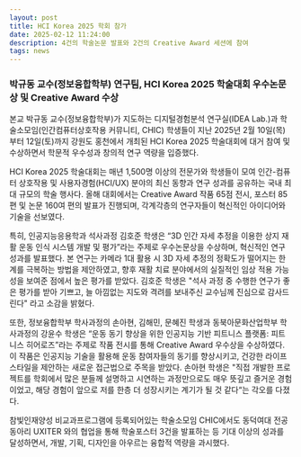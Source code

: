 ```yaml
---
layout: post
title: HCI Korea 2025 학회 참가
date: 2025-02-12 11:24:00
description: 4건의 학술논문 발표와 2건의 Creative Award 세션에 참여
tags: news
---
```


### 박규동 교수(정보융합학부) 연구팀, HCI Korea 2025 학술대회 우수논문상 및 Creative Award 수상

본교 박규동 교수(정보융합학부)가 지도하는 디지털경험분석 연구실(IDEA Lab.)과 학술소모임(인간컴퓨터상호작용 커뮤니티, CHIC) 학생들이 지난 2025년 2월 10일(목)부터 12일(토)까지 강원도 홍천에서 개최된 HCI Korea 2025 학술대회에 대거 참여 및 수상하면서 학문적 우수성과 창의적 연구 역량을 입증했다.

HCI Korea 2025 학술대회는 매년 1,500명 이상의 전문가와 학생들이 모여 인간-컴퓨터 상호작용 및 사용자경험(HCI/UX) 분야의 최신 동향과 연구 성과를 공유하는 국내 최대 규모의 학술 행사다. 올해 대회에서는 Creative Award 작품 65점 전시, 포스터 85편 및 논문 160여 편의 발표가 진행되며, 각계각층의 연구자들이 혁신적인 아이디어와 기술을 선보였다.

특히, 인공지능응용학과 석사과정 김호준 학생은 “3D 인간 자세 추정을 이용한 상지 재활 운동 인식 시스템 개발 및 평가”라는 주제로 우수논문상을 수상하며, 혁신적인 연구 성과를 발표했다. 본 연구는 카메라 1대 활용 시 3D 자세 추정의 정확도가 떨어지는 한계를 극복하는 방법을 제안하였고, 향후 재활 치료 분야에서의 실질적인 임상 적용 가능성을 보여준 점에서 높은 평가를 받았다. 김호준 학생은 "석사 과정 중 수행한 연구가 좋은 평가를 받아 기쁘고, 늘 아낌없는 지도와 격려를 보내주신 교수님께 진심으로 감사드린다" 라고 소감을 밝혔다.

또한, 정보융합학부 학사과정의 손아현, 김해민, 문혜진 학생과 동북아문화산업학부 학사과정의 강윤수 학생은 “운동 동기 향상을 위한 인공지능 기반 피트니스 플랫폼: 피트니스 히어로즈”라는 주제로 작품 전시를 통해 Creative Award 우수상을 수상하였다. 이 작품은 인공지능 기술을 활용해 운동 참여자들의 동기를 향상시키고, 건강한 라이프스타일을 제안하는 새로운 접근법으로 주목을 받았다. 손아현 학생은 "직접 개발한 프로젝트를 학회에서 많은 분들께 설명하고 시연하는 과정만으로도 매우 뜻깊고 즐거운 경험이었고, 해당 경험이 앞으로 저를 한층 더 성장시키는 계기가 될 것 같다“는 각오를 다졌다.

참빛인재양성 비교과프로그램에 등록되어있는 학술소모임 CHIC에서도 동덕여대 전공동아리 UXITER 와의 협업을 통해 학술포스터 3건을 발표하는 등 기대 이상의 성과를 달성하면서, 개발, 기획, 디자인을 아우르는 융합적 역량을 과시했다.
